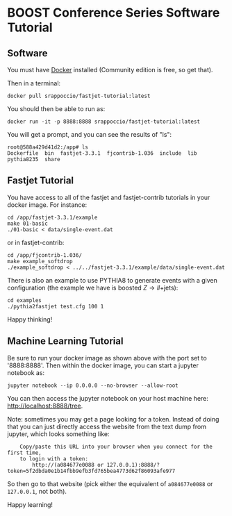 # BOOST Conference Series Software Tutorial



## Software

You must have [Docker](https://www.docker.com/community-edition) installed (Community edition is free, so get that).

Then in a terminal:

```
docker pull srappoccio/fastjet-tutorial:latest
```


You should then be able to run as:

```
docker run -it -p 8888:8888 srappoccio/fastjet-tutorial:latest
```

You will get a prompt, and you can see the results of "ls":

```
root@588a429d41d2:/app# ls
Dockerfile  bin  fastjet-3.3.1  fjcontrib-1.036  include  lib  pythia8235  share
```

## Fastjet Tutorial

You have access to all of the fastjet and fastjet-contrib tutorials in your docker image. For instance:


```
cd /app/fastjet-3.3.1/example
make 01-basic
./01-basic < data/single-event.dat
```

or in fastjet-contrib:
```
cd /app/fjcontrib-1.036/
make example_softdrop
./example_softdrop < ../../fastjet-3.3.1/example/data/single-event.dat
```


There is also an example to use PYTHIA8 to generate events with a given configuration (the example we have is boosted $Z\rightarrow ll+$jets):

```
cd examples
./pythia2fastjet test.cfg 100 1
```

Happy thinking!


## Machine Learning Tutorial

Be sure to run your docker image as shown above with the port set to '8888:8888'. Then within the docker image, you can start a jupyter notebook as:

```
jupyter notebook --ip 0.0.0.0 --no-browser --allow-root
```

You can then access the jupyter notebook on your host machine here: [http://localhost:8888/tree](http://localhost:8888/tree).

Note: sometimes you may get a page looking for a token. Instead of doing that you can just directly access the website from the text dump from jupyter, which looks something like:

```
    Copy/paste this URL into your browser when you connect for the first time,
    to login with a token:
        http://(a084677e0088 or 127.0.0.1):8888/?token=5f2dbda0e1b14fbb9efb3fd765bea4773d62f86093afe977
```

So then go to that website (pick either the equivalent of `a084677e0088` or `127.0.0.1`, not both). 

Happy learning! 
